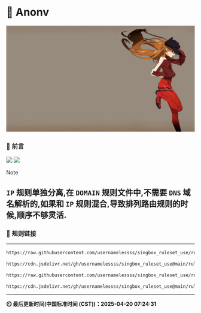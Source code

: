 
# 🧸 Anonv
![](https://raw.githubusercontent.com/usernamelessss/picture-bed/main/images/202504042256831.jpg)
### 📣 前言
![](https://shields.io/badge/-移除重复规则-ff69b4) ![](https://shields.io/badge/-IP&nbsp;规则单独存放不与&nbsp;DOMAIN&nbsp;等混合-green)
> [!NOTE]
**`IP` 规则单独分离,在 `DOMAIN` 规则文件中,不需要 `DNS` 域名解析的,如果和 `IP` 规则混合,导致排列路由规则的时候,顺序不够灵活.**
---

###  🔗 规则链接
---

```url
https://raw.githubusercontent.com/usernamelessss/singbox_ruleset_use/refs/heads/main/rule/Anonv/Anonv_No_IP.json
```

```url
https://cdn.jsdelivr.net/gh/usernamelessss/singbox_ruleset_use@main/rule/Anonv/Anonv_No_IP.json
```

```url
https://raw.githubusercontent.com/usernamelessss/singbox_ruleset_use/refs/heads/main/rule/Anonv/Anonv_No_IP.srs
```

```url
https://cdn.jsdelivr.net/gh/usernamelessss/singbox_ruleset_use@main/rule/Anonv/Anonv_No_IP.srs
```

---
**⏲️ 最后更新时间(中国标准时间 (CST))：2025-04-20 07:24:31**
